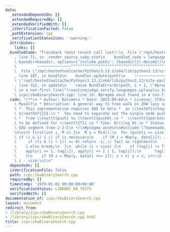 ```yaml
---
data:
  _extendedDependsOn: []
  _extendedRequiredBy: []
  _extendedVerifiedWith: []
  _isVerificationFailed: false
  _pathExtension: cpp
  _verificationStatusIcon: ':warning:'
  attributes:
    links: []
  bundledCode: "Traceback (most recent call last):\n  File \"/opt/hostedtoolcache/Python/3.13.2/x64/lib/python3.13/site-packages/onlinejudge_verify/documentation/build.py\"\
    , line 71, in _render_source_code_stat\n    bundled_code = language.bundle(stat.path,\
    \ basedir=basedir, options={'include_paths': [basedir]}).decode()\n          \
    \         ~~~~~~~~~~~~~~~^^^^^^^^^^^^^^^^^^^^^^^^^^^^^^^^^^^^^^^^^^^^^^^^^^^^^^^^^^^^^^^^^^\n\
    \  File \"/opt/hostedtoolcache/Python/3.13.2/x64/lib/python3.13/site-packages/onlinejudge_verify/languages/cplusplus.py\"\
    , line 187, in bundle\n    bundler.update(path)\n    ~~~~~~~~~~~~~~^^^^^^\n  File\
    \ \"/opt/hostedtoolcache/Python/3.13.2/x64/lib/python3.13/site-packages/onlinejudge_verify/languages/cplusplus_bundle.py\"\
    , line 312, in update\n    raise BundleErrorAt(path, i + 1, \"#pragma once found\
    \ in a non-first line\")\nonlinejudge_verify.languages.cplusplus_bundle.BundleErrorAt:\
    \ icpc/zkwBinarySearch.cpp: line 15: #pragma once found in a non-first line\n"
  code: "/**\n * Author: Nalime\n * Date: 2023-09-04\n * License: CC0\n * Source:\
    \ Myself\n * Description: A general way to tree walk on ZKW lazy segment tree.\n\
    \ *  This implementation requires $N$ to be\n *  an \\textbf{integral power of}\
    \ $\\mathbf{2}$.\n *  You need to separate out the single node pushdown logic\n\
    \ *  from \\texttt{push} to \\texttt{push0}.\n *  \\texttt{operator<} also needs\
    \ to be defined for \\texttt{T1}.\n * Time: O(\\log N).\n * Status: AC on Codeforces\
    \ EDU segment tree 2-3-C\n */\n#pragma once\n\n#include \"homemade/segmentTreeLazy.h\"\
    \n\nint first(int i, M x) {\n  M y = Mid();\n  for (push(i += size);; i >>= 1)\
    \ if (i & 1) { // if is necessary\n    if (M z = Mop(y, data[i]); z < x) {\n \
    \     if ((i & (i + 1)) == 0) return -1; // fail on rightmost\n      y = z, i++;\n\
    \    } else break;\n  }\n  while (i < size) {\n    if (tag[i] != Tid()) {\n  \
    \    apply(i << 1, tag[i]), apply(i << 1 | 1, tag[i]);\n      tag[i] = Tid();\n\
    \    }\n    if (M z = Mop(y, data[i <<= 1]); z < x) y = z, i++;\n  }\n  return\
    \ i - size;\n}\n"
  dependsOn: []
  isVerificationFile: false
  path: icpc/zkwBinarySearch.cpp
  requiredBy: []
  timestamp: '1970-01-01 00:00:00+00:00'
  verificationStatus: LIBRARY_NO_TESTS
  verifiedWith: []
documentation_of: icpc/zkwBinarySearch.cpp
layout: document
redirect_from:
- /library/icpc/zkwBinarySearch.cpp
- /library/icpc/zkwBinarySearch.cpp.html
title: icpc/zkwBinarySearch.cpp
---
```

